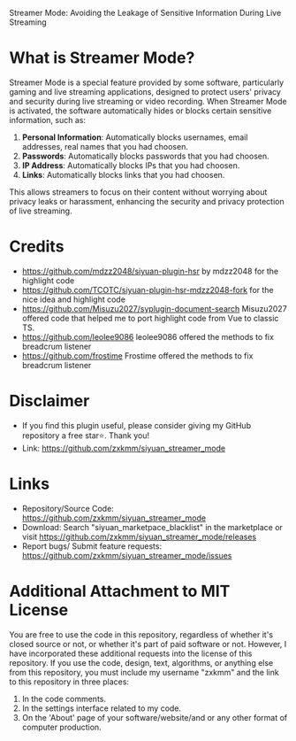 Streamer Mode: Avoiding the Leakage of Sensitive Information During Live Streaming

# What is Streamer Mode?
Streamer Mode is a special feature provided by some software, particularly gaming and live streaming applications, designed to protect users' privacy and security during live streaming or video recording. When Streamer Mode is activated, the software automatically hides or blocks certain sensitive information, such as:

1. **Personal Information**: Automatically blocks usernames, email addresses, real names that you had choosen.
2. **Passwords**: Automatically blocks passwords that you had choosen.
3. **IP Address**: Automatically blocks IPs that you had choosen.
4. **Links**: Automatically blocks links that you had choosen.

This allows streamers to focus on their content without worrying about privacy leaks or harassment, enhancing the security and privacy protection of live streaming.

# Credits
- https://github.com/mdzz2048/siyuan-plugin-hsr by mdzz2048 for the highlight code
- https://github.com/TCOTC/siyuan-plugin-hsr-mdzz2048-fork for the nice idea and highlight code
- https://github.com/Misuzu2027/syplugin-document-search  Misuzu2027 offered code that helped me to port highlight code from Vue to classic TS.
- https://github.com/leolee9086 leolee9086 offered the methods to fix breadcrum listener
- https://github.com/frostime Frostime offered the methods to fix breadcrum listener

# Disclaimer  

 - If you find this plugin useful, please consider giving my GitHub repository a free star⭐️. Thank you!  
 - Link: https://github.com/zxkmm/siyuan_streamer_mode  

# Links  

 - Repository/Source Code: https://github.com/zxkmm/siyuan_streamer_mode  
 - Download: Search "siyuan_marketpace_blacklist" in the marketplace or visit https://github.com/zxkmm/siyuan_streamer_mode/releases  
 - Report bugs/ Submit feature requests: https://github.com/zxkmm/siyuan_streamer_mode/issues

# Additional Attachment to MIT License

You are free to use the code in this repository, regardless of whether it's closed source or not, or whether it's part of paid software or not. However, I have incorporated these additional requests into the license of this repository. If you use the code, design, text, algorithms, or anything else from this repository, you must include my username "zxkmm" and the link to this repository in three places:

1. In the code comments.
2. In the settings interface related to my code.
3. On the 'About' page of your software/website/and or any other format of computer production.
